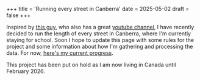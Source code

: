 +++
title = 'Running every street in Canberra'
date = 2025-05-02
draft = false
+++

Inspired by [this guy](pac.tom7.org/index.shtml), who also has a great [youtube channel](https://www.youtube.com/watch?v=1c8i5SABqwU), I have recently decided to run the length of every street in Canberra, where I'm currently staying for school.
Soon I hope to update this page with some rules for the project and some information about how I'm gathering and processing the data.
For now, [here's my current progress](/all_routes.html).


This project has been put on hold as I am now living in Canada until February 2026.
